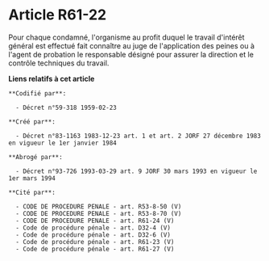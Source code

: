 # Article R61-22

Pour chaque condamné, l'organisme au profit duquel le travail d'intérêt général est effectué fait connaître au juge de
l'application des peines ou à l'agent de probation le responsable désigné pour assurer la direction et le contrôle techniques
du travail.

**Liens relatifs à cet article**

	**Codifié par**:

	  - Décret n°59-318 1959-02-23

	**Créé par**:

	  - Décret n°83-1163 1983-12-23 art. 1 et art. 2 JORF 27 décembre 1983 en vigueur le 1er janvier 1984

	**Abrogé par**:

	  - Décret n°93-726 1993-03-29 art. 9 JORF 30 mars 1993 en vigueur le 1er mars 1994

	**Cité par**:

	  - CODE DE PROCEDURE PENALE - art. R53-8-50 (V)
	  - CODE DE PROCEDURE PENALE - art. R53-8-70 (V)
	  - CODE DE PROCEDURE PENALE - art. R61-24 (V)
	  - Code de procédure pénale - art. D32-4 (V)
	  - Code de procédure pénale - art. D32-6 (V)
	  - Code de procédure pénale - art. R61-23 (V)
	  - Code de procédure pénale - art. R61-27 (V)
